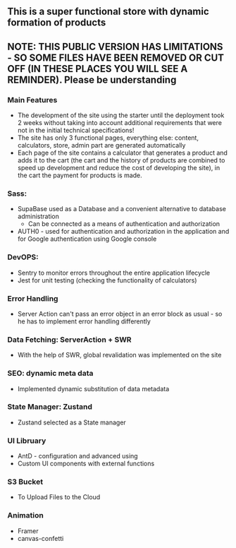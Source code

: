 ## This is a super functional store with dynamic formation of products
## NOTE: THIS PUBLIC VERSION HAS LIMITATIONS - SO SOME FILES HAVE BEEN REMOVED OR CUT OFF (IN THESE PLACES YOU WILL SEE A REMINDER). Please be understanding

### Main Features
- The development of the site using the starter until the deployment took 2 weeks without taking into account additional requirements that were not in the initial technical specifications!
- The site has only 3 functional pages, everything else: content, calculators, store, admin part are generated automatically
- Each page of the site contains a calculator that generates a product and adds it to the cart (the cart and the history of products are combined to speed up development and reduce the cost of developing the site), in the cart the payment for products is made.
### Sass: 
- SupaBase used as a Database and a convenient alternative to database administration
	- Can be connected as a means of authentication and authorization
- AUTH0 - used for authentication and authorization in the application and for Google authentication using Google console
### DevOPS: 
- Sentry to monitor errors throughout the entire application lifecycle
- Jest for unit testing (checking the functionality of calculators)
### Error Handling
- Server Action can't pass an error object in an error block as usual - so he has to implement error handling differently
### Data Fetching: ServerAction + SWR
- With the help of SWR, global revalidation was implemented on the site
### SEO: dynamic meta data
- Implemented dynamic substitution of data metadata
### State Manager: Zustand
- Zustand selected as a State manager
### UI Libruary
- AntD - configuration and advanced using
- Custom UI components with external functions
### S3 Bucket 
- To Upload Files to the Cloud
### Animation
- Framer
- canvas-confetti
